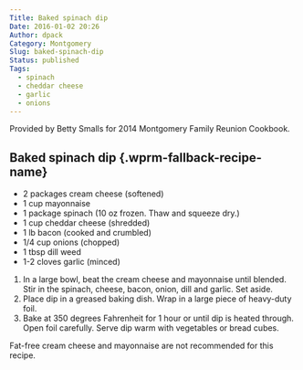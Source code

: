 ```yaml
---
Title: Baked spinach dip
Date: 2016-01-02 20:26
Author: dpack
Category: Montgomery
Slug: baked-spinach-dip
Status: published
Tags:
  - spinach
  - cheddar cheese
  - garlic
  - onions
---
```


Provided by Betty Smalls for 2014 Montgomery Family Reunion Cookbook. <!--WPRM Recipe 172-->

<div class="wprm-fallback-recipe">

Baked spinach dip {.wprm-fallback-recipe-name}
-----------------

<div class="wprm-fallback-recipe-ingredients">

-   2 packages cream cheese (softened)
-   1 cup mayonnaise
-   1 package spinach (10 oz frozen. Thaw and squeeze dry.)
-   1 cup cheddar cheese (shredded)
-   1 lb bacon (cooked and crumbled)
-   1/4 cup onions (chopped)
-   1 tbsp dill weed
-   1-2 cloves garlic (minced)

</div>

<div class="wprm-fallback-recipe-instructions">

1.  In a large bowl, beat the cream cheese and mayonnaise until blended. Stir in the spinach, cheese, bacon, onion, dill and garlic. Set aside.
2.  Place dip in a greased baking dish. Wrap in a large piece of heavy-duty foil.
3.  Bake at 350 degrees Fahrenheit for 1 hour or until dip is heated through. Open foil carefully. Serve dip warm with vegetables or bread cubes.

</div>

<div class="wprm-fallback-recipe-notes">

Fat-free cream cheese and mayonnaise are not recommended for this recipe.

</div>

</div>

<!--End WPRM Recipe-->
